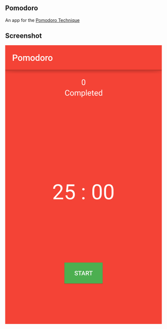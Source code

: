 ## Pomodoro
An app for the [Pomodoro Technique](https://en.wikipedia.org/wiki/Pomodoro_Technique)

## Screenshot
![screenshot](screenshot.png)